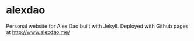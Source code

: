 # alexdao
Personal website for Alex Dao built with Jekyll. Deployed with Github pages at http://www.alexdao.me/
